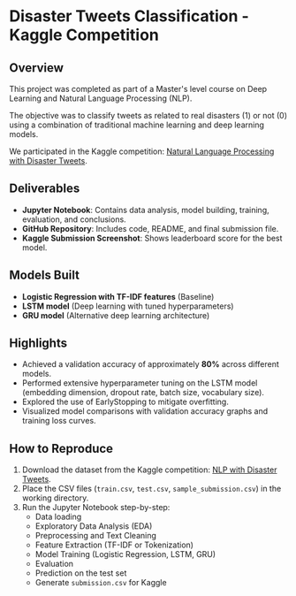 # Disaster Tweets Classification - Kaggle Competition

## Overview
This project was completed as part of a Master's level course on Deep Learning and Natural Language Processing (NLP).

The objective was to classify tweets as related to real disasters (1) or not (0) using a combination of traditional machine learning and deep learning models.

We participated in the Kaggle competition: [Natural Language Processing with Disaster Tweets](https://www.kaggle.com/c/nlp-getting-started).

## Deliverables
- **Jupyter Notebook**: Contains data analysis, model building, training, evaluation, and conclusions.
- **GitHub Repository**: Includes code, README, and final submission file.
- **Kaggle Submission Screenshot**: Shows leaderboard score for the best model.

## Models Built
- **Logistic Regression with TF-IDF features** (Baseline)
- **LSTM model** (Deep learning with tuned hyperparameters)
- **GRU model** (Alternative deep learning architecture)

## Highlights
- Achieved a validation accuracy of approximately **80%** across different models.
- Performed extensive hyperparameter tuning on the LSTM model (embedding dimension, dropout rate, batch size, vocabulary size).
- Explored the use of EarlyStopping to mitigate overfitting.
- Visualized model comparisons with validation accuracy graphs and training loss curves.

## How to Reproduce
1. Download the dataset from the Kaggle competition: [NLP with Disaster Tweets](https://www.kaggle.com/c/nlp-getting-started).
2. Place the CSV files (`train.csv`, `test.csv`, `sample_submission.csv`) in the working directory.
3. Run the Jupyter Notebook step-by-step:
    - Data loading
    - Exploratory Data Analysis (EDA)
    - Preprocessing and Text Cleaning
    - Feature Extraction (TF-IDF or Tokenization)
    - Model Training (Logistic Regression, LSTM, GRU)
    - Evaluation
    - Prediction on the test set
    - Generate `submission.csv` for Kaggle
